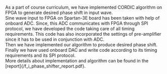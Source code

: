 As a part of course curriculum, we have implemented CORDIC algorithm on FPGA to generate desired phase shift in input wave.<br/>
Sine wave input to FPGA on Spartan-3E board has been taken with help of onboard ADC. Since, this ADC communicates with FPGA through SPI protocol, we have developed the code taking care of all timing requirements. This code has also incorporated the settings of pre-amplifier since it has to be used in conjunction with ADC.<br/>
Then we have implemented our algorithm to produce desired phase shift.<br/>
Finally we have used onboard DAC and write code according to its timing requirements and its SPI protocol.<br/>
More details about implementation and algorithm can be found in the [report]{/f_i_phase_shifter_report.pdf}.
